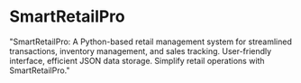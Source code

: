 # SmartRetailPro
"SmartRetailPro: A Python-based retail management system for streamlined transactions, inventory management, and sales tracking. User-friendly interface, efficient JSON data storage. Simplify retail operations with SmartRetailPro."
